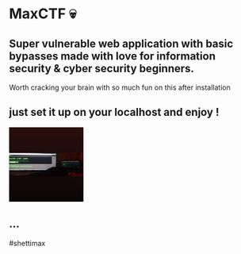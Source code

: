 # MaxCTF 💀
Super vulnerable web application with basic bypasses made with love for information security &amp; cyber security beginners.
--------------------
Worth cracking your brain with so much fun on this after installation

just set it up on your localhost and enjoy !
--
<img src="ctfoverviewdina.jpeg" width="150" height="150" />

...
-------------------------
#shettimax

